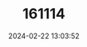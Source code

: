 ---
title: "161114"
category: "Euphaedra modesta"
draft: false
date: 2024-02-22 13:03:52
languages:
  English: ["Modest Themis Forester"]
---